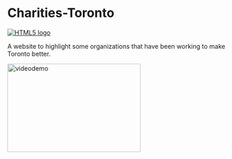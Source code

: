 # Charities-Toronto
<a href="https://github.com/your-github-username/your-repo-name"><img src="https://img.shields.io/badge/HTML5-E34F26?style=for-the-badge&logo=html5&logoColor=white" alt="HTML5 logo" ></a>

A website to highlight some organizations that have been working to make Toronto better.

<img src="https://github.com/Neo-Nafiz/Charities-Toronto/assets/47037404/860d0bd4-edbb-45e2-815b-72b4058cda1c" alt="videodemo" width="300" height="200">
